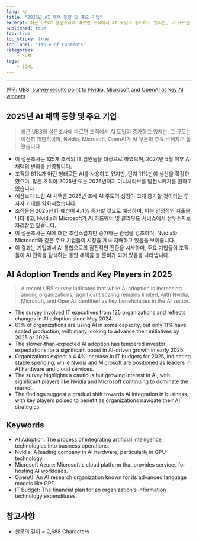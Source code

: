 ```yaml
---
lang: kr
title: "2025년 AI 채택 동향 및 주요 기업"
excerpt: 최근 UBS의 설문조사에 따르면 조직에서 AI 도입이 증가하고 있지만, 그 규모는 여전히 제한적이며, Nvidia, Microsoft, OpenAI가 AI 부문의 주요 수혜자로 꼽혔습니다.
published: true
toc: true
toc_sticky: true
toc_label: "Table of Contents"
categories:
    - SOXL
tags:
    - SOXL
---
```


---

  원문: [UBS' survey results point to Nvidia, Microsoft and OpenAI as key AI winners](https://www.investing.com/news/stock-market-news/ubs-survey-results-point-to-nvidia-microsoft-and-openai-as-key-ai-winners-3803149)

## 2025년 AI 채택 동향 및 주요 기업

> 최근 UBS의 설문조사에 따르면 조직에서 AI 도입이 증가하고 있지만, 그 규모는 여전히 제한적이며, Nvidia, Microsoft, OpenAI가 AI 부문의 주요 수혜자로 꼽혔습니다.


- 이 설문조사는 125개 조직의 IT 임원들을 대상으로 하였으며, 2024년 5월 이후 AI 채택의 변화를 반영합니다.
- 조직의 61%가 어떤 형태로든 AI를 사용하고 있지만, 단지 11%만이 생산을 확장하였으며, 많은 조직이 2025년 또는 2026년까지 이니셔티브를 발전시키기를 원하고 있습니다.
- 예상보다 느린 AI 채택은 2025년 초에 AI 주도의 성장이 크게 증가할 것이라는 투자자 기대를 약화시켰습니다.
- 조직들은 2025년 IT 예산이 4.4% 증가할 것으로 예상하며, 이는 안정적인 지출을 나타내고, Nvidia와 Microsoft가 AI 하드웨어 및 클라우드 서비스에서 선두주자로 자리잡고 있습니다.
- 이 설문조사는 AI에 대한 조심스럽지만 증가하는 관심을 강조하며, Nvidia와 Microsoft와 같은 주요 기업들이 시장을 계속 지배하고 있음을 보여줍니다.
- 이 결과는 기업에서 AI 통합으로의 점진적인 전환을 시사하며, 주요 기업들이 조직들이 AI 전략을 탐색하는 동안 혜택을 볼 준비가 되어 있음을 나타냅니다.

## AI Adoption Trends and Key Players in 2025

> A recent UBS survey indicates that while AI adoption is increasing among organizations, significant scaling remains limited, with Nvidia, Microsoft, and OpenAI identified as key beneficiaries in the AI sector.


- The survey involved IT executives from 125 organizations and reflects changes in AI adoption since May 2024.
- 61% of organizations are using AI in some capacity, but only 11% have scaled production, with many looking to advance their initiatives by 2025 or 2026.
- The slower-than-expected AI adoption has tempered investor expectations for a significant boost in AI-driven growth in early 2025.
- Organizations expect a 4.4% increase in IT budgets for 2025, indicating stable spending, while Nvidia and Microsoft are positioned as leaders in AI hardware and cloud services.
- The survey highlights a cautious but growing interest in AI, with significant players like Nvidia and Microsoft continuing to dominate the market.
- The findings suggest a gradual shift towards AI integration in business, with key players poised to benefit as organizations navigate their AI strategies.

## Keywords

- AI Adoption: The process of integrating artificial intelligence technologies into business operations.
- Nvidia: A leading company in AI hardware, particularly in GPU technology.
- Microsoft Azure: Microsoft's cloud platform that provides services for hosting AI workloads.
- OpenAI: An AI research organization known for its advanced language models like GPT.
- IT Budget: The financial plan for an organization's information technology expenditures.

## 참고사항

- 원문의 길이 = 2,688 Characters

